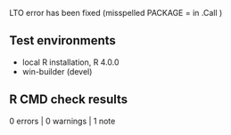 LTO error has been fixed (misspelled PACKAGE = in .Call )

## Test environments
* local R installation, R 4.0.0
* win-builder (devel)

## R CMD check results

0 errors | 0 warnings | 1 note



